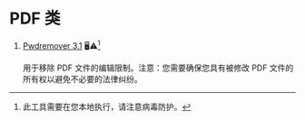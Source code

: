 # PDF 类

1. [Pwdremover 3.1](https://sgp1.vultrobjects.com/static/shared/Pwdremover3.1.zip) 🖥️⚠️[^local] 

   用于移除 PDF 文件的编辑限制。注意：您需要确保您具有被修改 PDF 文件的所有权以避免不必要的法律纠纷。

[^local]: 此工具需要在您本地执行，请注意病毒防护。